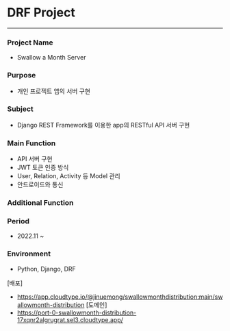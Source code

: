 # DRF Project
------------------

### Project Name
   - Swallow a Month Server
   
### Purpose
   - 개인 프로젝트 앱의 서버 구현  

### Subject
   - Django REST Framework를 이용한 app의 RESTful API 서버 구현
   
### Main Function
  - API 서버 구현
  - JWT 토큰 인증 방식
  - User, Relation, Activity 등 Model 관리
  - 안드로이드와 통신 
  
### Additional Function
 
### Period
   - 2022.11 ~ 
   
### Environment

   - Python, Django, DRF
   
[배포]
- https://app.cloudtype.io/@jinuemong/swallowmonthdistribution:main/swallowmonth-distribution
[도메인]
- https://port-0-swallowmonth-distribution-17xqnr2algrugrat.sel3.cloudtype.app/
